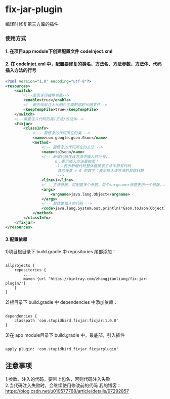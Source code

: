 # fix-jar-plugin
编译时修复第三方库的插件

### 使用方式
#### 1. 在项目app module下创建配置文件  codeInject.xml
#### 2. 在 codeInjet.xml 中，配置要修复的类名、方法名、方法参数、方法体、代码插入方法的行号
```xml
<?xml version="1.0" encoding="utf-8"?>
<resources>
    <switch>
        <!--是否关闭插件功能-->
        <enable>true</enable>
        <!--是否保留注入代码后生成的临时代码文件-->
        <keepTempFile>true</keepTempFile>
    </switch>
    <!--需要注入代码的类/方法/方法体-->
    <fixjar>
        <classInfo>
            <!-- 要修复的代码所在的类 -->
            <name>com.google.gson.Gson</name>
            <method>
                <!-- 要修复的代码所在的方法 -->
                <name>toJson</name>
                <!-- 新增代码在该方法中插入的行号，
                      0：表示插入方法最前面；
                      -1：表示新增代码整体替换该方法中原有代码
                       其他任意 > 0 的数字：表示插入该方法的具体行数
                       -->
                <line>1</line>
                <!-- 方法参数，可配置多个参数，每个<argname>标签表示一个参数，argname标签的上下顺序代表方法中参数的先后顺序 -->
                <args>
                    <argname>java.lang.Object</argname>
                </args>
                <!-- 具体要插入的代码 -->
                <code>java.lang.System.out.println("Gson.toJson(Object)注入代码成功");</code>
            </method>
        </classInfo>
    </fixjar>
</resources>
```
#### 3.配置依赖
1)项目根目录下 build.gradle 中 repositories 尾部添加：
<pre><code>
allprojects {
    repositories {
        ...
        maven {url 'https://bintray.com/zhangjianliang/fix-jar-plugin/'}
    }
}
</code></pre>
2)根目录下 build.gradle 中  dependencies 中添加依赖：
<pre><code>
dependencies {
    classpath 'com.stupidbird.fixjar:fixjar:1.0.0'
}
</code></pre>
3)在 app module目录下 build.gradle 中，最底部，引入插件
<pre><code>
apply plugin: 'com.stupidbird.fixjar.fixjarplugin'
</code></pre>



## 注意事项
   1.参数、注入的代码，要带上包名，否则代码注入失败  
   2.当代码注入失败时，会继续使用修改前的代码
   我的博客：https://blog.csdn.net/u010577768/article/details/97292857
